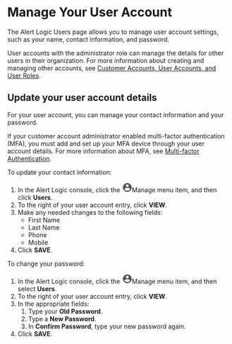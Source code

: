 # Manage Your User Account

The Alert Logic Users page allows you to manage user account settings, such as your name, contact information, and password.

User accounts with the administrator role can manage the details for other users in their organization. For more information about creating and managing other accounts, see [Customer Accounts, User Accounts, and User Roles](users-roles.md).

## Update your user account details

For your user account, you can manage your contact information and your password.

If your customer account administrator enabled multi-factor authentication (MFA), you must add and set up your MFA device through your user account details. For more information about MFA, see [Multi-factor Authentication](mfa.md).

To update your contact information:

1. In the Alert Logic console, click the ![](../Resources/Images/dashboard/manage-icon.png)Manage menu item, and then click **Users**.
2. To the right of your user account entry, click **VIEW**.
3. Make any needed changes to the following fields:
   * First Name
   * Last Name
   * Phone
   * Mobile
5. Click **SAVE**.

To change your password:

1. In the Alert Logic console, click the ![](../Resources/Images/dashboard/manage-icon.png)Manage menu item, and then select **Users**.
2. To the right of your user account entry, click **VIEW**.
3. In the appropriate fields:
   1. Type your **Old Password**.
   2. Type a **New Password**.
   3. In **Confirm Password**, type your new password again.
5. Click **SAVE**.
